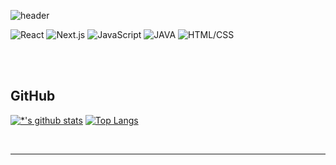 
![header](https://capsule-render.vercel.app/api?type=waving&color=gradient&height=250&section=header&text=⚗️Malg-Eum%20Yu💻&fontSize=36)

![React](https://img.shields.io/badge/-React-61DAFB?style=flat&logo=react&logoColor=ffffff)
![Next.js](https://img.shields.io/badge/-Next-000000?style=flat&logo=nextdotjs&logoColor=ffffff)
![JavaScript](https://img.shields.io/badge/-JavaScript-F7DF1E?style=flat&logo=JavaScript&logoColor=ffffff)
![JAVA](https://img.shields.io/badge/-JAVA-orange?style=flat&logo=java&logoColor=ffffff)
![HTML/CSS](https://img.shields.io/badge/-HTML/CSS-1572B6?style=flat&logo=css3&logoColor=ffffff)

<br>
<br>

<h2>GitHub</h2>

[![*'s github stats](https://github-readme-stats.vercel.app/api?username=yumalg12)](https://github.com/yumalg12)
[![Top Langs](https://github-readme-stats.vercel.app/api/top-langs/?username=yumalg12)](https://github.com/yumalg12/github-readme-stats)

<br>


---

<!--
**yumalg12/yumalg12** is a ✨ _special_ ✨ repository because its `README.md` (this file) appears on your GitHub profile.

Here are some ideas to get you started:

- 🔭 I’m currently working on ...
- 🌱 I’m currently learning ...
- 👯 I’m looking to collaborate on ...
- 🤔 I’m looking for help with ...
- 💬 Ask me about ...
- 📫 How to reach me: ...
- 😄 Pronouns: ...
- ⚡ Fun fact: ...
-->
